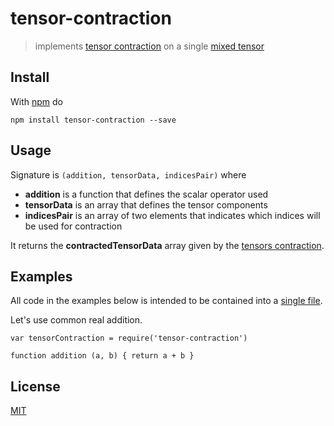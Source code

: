 # tensor-contraction

> implements [tensor contraction][1] on a single [mixed tensor](https://en.wikipedia.org/wiki/Mixed_tensor)

## Install

With [npm](https://www.npmjs.com/) do

```
npm install tensor-contraction --save
```

## Usage

Signature is `(addition, tensorData, indicesPair)` where
* **addition** is a function that defines the scalar operator used
* **tensorData** is an array that defines the tensor components
* **indicesPair** is an array of two elements that indicates which indices will be used for contraction

It returns the **contractedTensorData** array given by the [tensors contraction][1].

## Examples

All code in the examples below is intended to be contained into a [single file](https://github.com/fibo/tensor-contraction/blob/master/test.js).

Let's use common real addition.

```
var tensorContraction = require('tensor-contraction')

function addition (a, b) { return a + b }
```

## License

[MIT](http://g14n.info/mit-license/)

  [1]: https://en.wikipedia.org/wiki/Tensor_contraction "tensor contraction"
